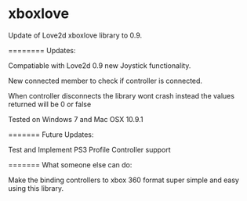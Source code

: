 xboxlove
========

Update of Love2d xboxlove library to 0.9.

========
Updates:

Compatiable with Love2d 0.9 new Joystick functionality.

New connected member to check if controller is connected.

When controller disconnects the library wont crash instead the 
values returned will be 0 or false

Tested on Windows 7 and Mac OSX 10.9.1

=======
Future Updates:

Test and Implement PS3 Profile Controller support 

=======
What someone else can do:

Make the binding controllers to xbox 360 format super simple and easy using this library. 